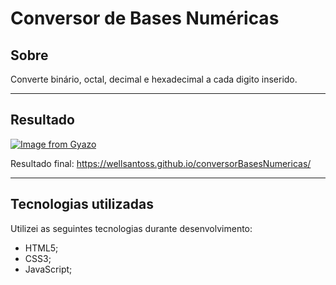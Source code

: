 # Conversor de Bases Numéricas

## Sobre
Converte binário, octal, decimal e hexadecimal a cada digito inserido.

---

## Resultado
[![Image from Gyazo](https://i.gyazo.com/6c023a3d39c8ed880b5e75c43f342615.png)](https://gyazo.com/6c023a3d39c8ed880b5e75c43f342615)

Resultado final: https://wellsantoss.github.io/conversorBasesNumericas/

---

## Tecnologias utilizadas
Utilizei as seguintes tecnologias durante desenvolvimento:
- HTML5;
- CSS3;
- JavaScript;
